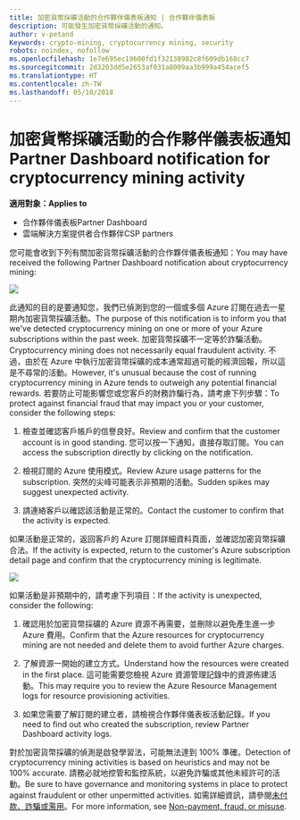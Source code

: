 ```yaml
---
title: 加密貨幣採礦活動的合作夥伴儀表板通知 | 合作夥伴儀表板
description: 可能發生加密貨幣採礦活動的通知。
author: v-petand
Keywords: crypto-mining, cryptocurrency mining, security
robots: noindex, nofollow
ms.openlocfilehash: 1e7e695ec19600fd1f32138982c8f609db168cc7
ms.sourcegitcommit: 2d3203dd5e2653af031a8009aa3b999a454acef5
ms.translationtype: HT
ms.contentlocale: zh-TW
ms.lasthandoff: 05/10/2018
---
```

# <a name="partner-dashboard-notification-for-cryptocurrency-mining-activity"></a><span data-ttu-id="d6eba-103">加密貨幣採礦活動的合作夥伴儀表板通知</span><span class="sxs-lookup"><span data-stu-id="d6eba-103">Partner Dashboard notification for cryptocurrency mining activity</span></span>

**<span data-ttu-id="d6eba-104">適用對象：</span><span class="sxs-lookup"><span data-stu-id="d6eba-104">Applies to</span></span>**

-  <span data-ttu-id="d6eba-105">合作夥伴儀表板</span><span class="sxs-lookup"><span data-stu-id="d6eba-105">Partner Dashboard</span></span>
-  <span data-ttu-id="d6eba-106">雲端解決方案提供者合作夥伴</span><span class="sxs-lookup"><span data-stu-id="d6eba-106">CSP partners</span></span>

<span data-ttu-id="d6eba-107">您可能會收到下列有關加密貨幣採礦活動的合作夥伴儀表板通知：</span><span class="sxs-lookup"><span data-stu-id="d6eba-107">You may have received the following Partner Dashboard notification about cryptocurrency mining:</span></span>
 
![](images/crypto1.png)

<span data-ttu-id="d6eba-108">此通知的目的是要通知您，我們已偵測到您的一個或多個 Azure 訂閱在過去一星期內加密貨幣採礦活動。</span><span class="sxs-lookup"><span data-stu-id="d6eba-108">The purpose of this notification is to inform you that we've detected cryptocurrency mining on one or more of your Azure subscriptions within the past week.</span></span> <span data-ttu-id="d6eba-109">加密貨幣採礦不一定等於詐騙活動。</span><span class="sxs-lookup"><span data-stu-id="d6eba-109">Cryptocurrency mining does not necessarily equal fraudulent activity.</span></span> <span data-ttu-id="d6eba-110">不過，由於在 Azure 中執行加密貨幣採礦的成本通常超過可能的經濟回報，所以這是不尋常的活動。</span><span class="sxs-lookup"><span data-stu-id="d6eba-110">However, it's unusual because the cost of running cryptocurrency mining in Azure tends to outweigh any potential financial rewards.</span></span> <span data-ttu-id="d6eba-111">若要防止可能影響您或您客戶的財務詐騙行為，請考慮下列步驟：</span><span class="sxs-lookup"><span data-stu-id="d6eba-111">To protect against financial fraud that may impact you or your customer, consider the following steps:</span></span>

1.  <span data-ttu-id="d6eba-112">檢查並確認客戶帳戶的信譽良好。</span><span class="sxs-lookup"><span data-stu-id="d6eba-112">Review and confirm that the customer account is in good standing.</span></span> <span data-ttu-id="d6eba-113">您可以按一下通知，直接存取訂閱。</span><span class="sxs-lookup"><span data-stu-id="d6eba-113">You can access the subscription directly by clicking on the notification.</span></span>

2.  <span data-ttu-id="d6eba-114">檢視訂閱的 Azure 使用模式。</span><span class="sxs-lookup"><span data-stu-id="d6eba-114">Review Azure usage patterns for the subscription.</span></span> <span data-ttu-id="d6eba-115">突然的尖峰可能表示非預期的活動。</span><span class="sxs-lookup"><span data-stu-id="d6eba-115">Sudden spikes may suggest unexpected activity.</span></span>

3.  <span data-ttu-id="d6eba-116">請連絡客戶以確認該活動是正常的。</span><span class="sxs-lookup"><span data-stu-id="d6eba-116">Contact the customer to confirm that the activity is expected.</span></span>

<span data-ttu-id="d6eba-117">如果活動是正常的，返回客戶的 Azure 訂閱詳細資料頁面，並確認加密貨幣採礦合法。</span><span class="sxs-lookup"><span data-stu-id="d6eba-117">If the activity is expected, return to the customer's Azure subscription detail page and confirm that the cryptocurrency mining is legitimate.</span></span> 


![](images/crypto2.png)

<span data-ttu-id="d6eba-118">如果活動是非預期中的，請考慮下列項目：</span><span class="sxs-lookup"><span data-stu-id="d6eba-118">If the activity is unexpected, consider the following:</span></span>

1.  <span data-ttu-id="d6eba-119">確認用於加密貨幣採礦的 Azure 資源不再需要，並刪除以避免產生進一步 Azure 費用。</span><span class="sxs-lookup"><span data-stu-id="d6eba-119">Confirm that the Azure resources for cryptocurrency mining are not needed and delete them to avoid further Azure charges.</span></span>

2.  <span data-ttu-id="d6eba-120">了解資源一開始的建立方式。</span><span class="sxs-lookup"><span data-stu-id="d6eba-120">Understand how the resources were created in the first place.</span></span> <span data-ttu-id="d6eba-121">這可能需要您檢視 Azure 資源管理記錄中的資源佈建活動。</span><span class="sxs-lookup"><span data-stu-id="d6eba-121">This may require you to review the Azure Resource Management logs for resource provisioning activities.</span></span>

3.  <span data-ttu-id="d6eba-122">如果您需要了解訂閱的建立者，請檢視合作夥伴儀表板活動記錄。</span><span class="sxs-lookup"><span data-stu-id="d6eba-122">If you need to find out who created the subscription, review Partner Dashboard activity logs.</span></span>

<span data-ttu-id="d6eba-123">對於加密貨幣採礦的偵測是啟發學習法，可能無法達到 100% 準確。</span><span class="sxs-lookup"><span data-stu-id="d6eba-123">Detection of cryptocurrency mining activities is based on heuristics and may not be 100% accurate.</span></span> <span data-ttu-id="d6eba-124">請務必就地控管和監控系統，以避免詐騙或其他未經許可的活動。</span><span class="sxs-lookup"><span data-stu-id="d6eba-124">Be sure to have governance and monitoring systems in place to protect against fraudulent or other unpermitted activities.</span></span> <span data-ttu-id="d6eba-125">如需詳細資訊，請參閱[未付款、詐騙或濫用](https://docs.microsoft.com/partner-center/non-payment--fraud--or-misuse)。</span><span class="sxs-lookup"><span data-stu-id="d6eba-125">For more information, see [Non-payment, fraud, or misuse](https://docs.microsoft.com/partner-center/non-payment--fraud--or-misuse).</span></span>




